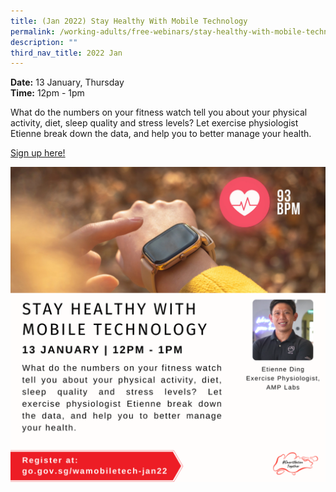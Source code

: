 ```yaml
---
title: (Jan 2022) Stay Healthy With Mobile Technology
permalink: /working-adults/free-webinars/stay-healthy-with-mobile-technology-jan2022/
description: ""
third_nav_title: 2022 Jan
---
```


**Date:** 13 January, Thursday
<br> **Time:** 12pm - 1pm

What do the numbers on your fitness watch tell you about your physical activity, diet, sleep quality and stress levels? Let exercise physiologist Etienne break down the data, and help you to better manage your health.

[Sign up here! ](https://go.gov.sg/wamobiletech-jan22)

![Mobile tech workshop](/images/13-jan-wa.png)